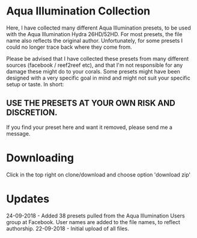 # Aqua Illumination Collection

Here, I have collected many different Aqua Illumination presets, to be used with the Aqua Illumination Hydra 26HD/52HD.
For most presets, the file name also reflects the original author. Unfortunately, for some presets I could no longer trace back where they come from.

Please be advised that I have collected these presets from many different sources (facebook / reef2reef etc), and that I'm not responsible for any damage these might do to your corals. Some presets might have been designed with a very specific goal in mind and might not suit your specific setup or taste. In short:

## USE THE PRESETS AT YOUR OWN RISK AND DISCRETION.

If you find your preset here and want it removed, please send me a message.

# Downloading
Click in the top right on clone/download and choose option 'download zip'

# Updates
24-09-2018 - Added 38 presets pulled from the Aqua Illumination Users group at Facebook. User names are added to the file names, to reflect authorship.
22-09-2018 - Initial upload of all files.
